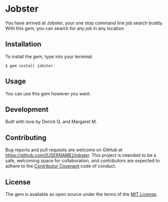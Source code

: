 # Jobster

You have arrived at Jobster, your one stop command line job search buddy. With this gem, you can search for any job in any location. 

## Installation

To install the gem, type into your terminal:

    $ gem install jobster

## Usage

You can use this gem however you want. 

## Development

Built with love by Derick Q. and Margaret M.

## Contributing

Bug reports and pull requests are welcome on GitHub at https://github.com/[USERNAME]/jobster. This project is intended to be a safe, welcoming space for collaboration, and contributors are expected to adhere to the [Contributor Covenant](http://contributor-covenant.org) code of conduct.

## License

The gem is available as open source under the terms of the [MIT License](http://opensource.org/licenses/MIT).


